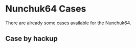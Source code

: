Nunchuk64 Cases
==============

There are already some cases available for the Nunchuk64.

Case by hackup
--------------


